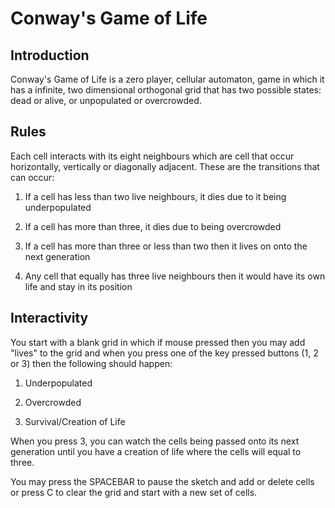 # Conway's Game of Life

## Introduction 
Conway's Game of Life is a zero player, cellular automaton, game in which it has a infinite, two dimensional orthogonal grid that has two possible states: dead or alive, or unpopulated or overcrowded. 

## Rules
Each cell interacts with its eight neighbours which are cell that occur horizontally, vertically or diagonally adjacent. These are the transitions that can occur:

1. If a cell has less than two live neighbours, it dies due to it being underpopulated

2. If a cell has more than three, it dies due to being overcrowded

3. If a cell has more than three or less than two then it lives on onto the next generation

4. Any cell that equally has three live neighbours then it would have its own life and stay in its position

## Interactivity
You start with a blank grid in which if mouse pressed then you may add "lives" to the grid and when you press one of the key pressed buttons (1, 2 or 3) then the following should happen:

1. Underpopulated

2. Overcrowded

3. Survival/Creation of Life

When you press 3, you can watch the cells being passed onto its next generation until you have a creation of life where the cells will equal to three.

You may press the SPACEBAR to pause the sketch and add or delete cells or press C to clear the grid and start with a new set of cells.
